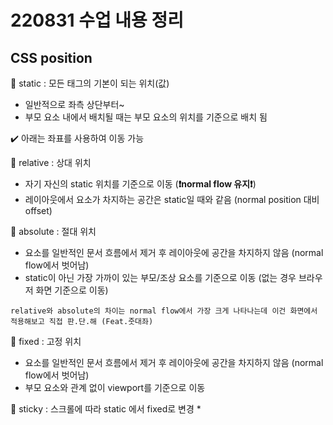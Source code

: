 # 220831 수업 내용 정리

## CSS position

🔸 static : 모든 태그의 기본이 되는 위치(값)
* 일반적으로 좌측 상단부터~
* 부모 요소 내에서 배치될 때는 부모 요소의 위치를 기준으로 배치 됨

✔️ 아래는 좌표를 사용하여 이동 가능

🔸 relative : 상대 위치
* 자기 자신의 static 위치를 기준으로 이동 (**❗️normal flow 유지❗️**)
* 레이아웃에서 요소가 차지하는 공간은 static일 때와 같음 (normal position 대비 offset)

🔸 absolute : 절대 위치
* 요소를 일반적인 문서 흐름에서 제거 후 레이아웃에 공간을 차지하지 않음 (normal flow에서 벗어남)
* static이 아닌 가장 가까이 있는 부모/조상 요소를 기준으로 이동 (없는 경우 브라우저 화면 기준으로 이동)

`relative와 absolute의 차이는 normal flow에서 가장 크게 나타나는데 이건 화면에서 적용해보고 직접 판.단.해 (Feat.줏대좌)`

🔸 fixed : 고정 위치
* 요소를 일반적인 문서 흐름에서 제거 후 레이아웃에 공간을 차지하지 않음 (normal flow에서 벗어남)
* 부모 요소와 관계 없이 viewport를 기준으로 이동

🔸 sticky : 스크롤에 따라 static 에서 fixed로 변경
*